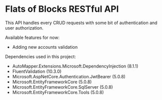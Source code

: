 ﻿# Flats of Blocks RESTful API

This API handles every CRUD requests with some bit of authentication and user authorization.

Available features for now:
- Adding new accounts validation

Dependencies used in this project:
- AutoMapper.Extensions.Microsoft.DependencyInjection (8.1.1)
- FluentValidation (10.3.0)
- Microsoft.AspNetCore.Authentication.JwtBearer (5.0.8)
- Microsoft.EntityFrameworkCore (5.0.8)
- Microsoft.EntityFrameworkCore.SqlServer (5.0.8)
- Microsoft.EntityFrameworkCore.Tools (5.0.8)
